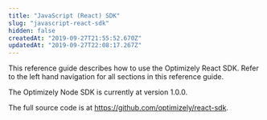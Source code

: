 ```yaml
---
title: "JavaScript (React) SDK"
slug: "javascript-react-sdk"
hidden: false
createdAt: "2019-09-27T21:55:52.670Z"
updatedAt: "2019-09-27T22:08:17.267Z"
---
```

This reference guide describes how to use the Optimizely React SDK. Refer to the left hand navigation for all sections in this reference guide.

The Optimizely Node SDK is currently at version 1.0.0.

The full source code is at https://github.com/optimizely/react-sdk.